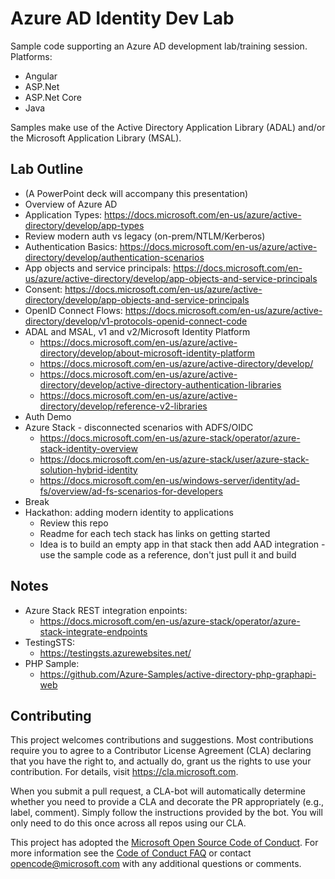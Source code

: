 # Azure AD Identity Dev Lab

Sample code supporting an Azure AD development lab/training session. Platforms:
 * Angular
 * ASP.Net
 * ASP.Net Core
 * Java
 
 Samples make use of the Active Directory Application Library (ADAL) and/or the Microsoft Application Library (MSAL).

## Lab Outline

* (A PowerPoint deck will accompany this presentation)
* Overview of Azure AD
* Application Types: https://docs.microsoft.com/en-us/azure/active-directory/develop/app-types
* Review modern auth vs legacy (on-prem/NTLM/Kerberos)
* Authentication Basics: https://docs.microsoft.com/en-us/azure/active-directory/develop/authentication-scenarios
* App objects and service principals: https://docs.microsoft.com/en-us/azure/active-directory/develop/app-objects-and-service-principals
* Consent: https://docs.microsoft.com/en-us/azure/active-directory/develop/app-objects-and-service-principals
* OpenID Connect Flows: https://docs.microsoft.com/en-us/azure/active-directory/develop/v1-protocols-openid-connect-code
* ADAL and MSAL, v1 and v2/Microsoft Identity Platform
    * https://docs.microsoft.com/en-us/azure/active-directory/develop/about-microsoft-identity-platform
    * https://docs.microsoft.com/en-us/azure/active-directory/develop/
    * https://docs.microsoft.com/en-us/azure/active-directory/develop/active-directory-authentication-libraries
    * https://docs.microsoft.com/en-us/azure/active-directory/develop/reference-v2-libraries
* Auth Demo
* Azure Stack - disconnected scenarios with ADFS/OIDC
    * https://docs.microsoft.com/en-us/azure-stack/operator/azure-stack-identity-overview
    * https://docs.microsoft.com/en-us/azure-stack/user/azure-stack-solution-hybrid-identity
    * https://docs.microsoft.com/en-us/windows-server/identity/ad-fs/overview/ad-fs-scenarios-for-developers
* Break
* Hackathon: adding modern identity to applications
    * Review this repo
    * Readme for each tech stack has links on getting started
    * Idea is to build an empty app in that stack then add AAD integration - use the sample code as a reference, don't just pull it and build

## Notes
* Azure Stack REST integration enpoints:
  * https://docs.microsoft.com/en-us/azure-stack/operator/azure-stack-integrate-endpoints
* TestingSTS:
  * https://testingsts.azurewebsites.net/
* PHP Sample:
  * https://github.com/Azure-Samples/active-directory-php-graphapi-web

## Contributing

This project welcomes contributions and suggestions.  Most contributions require you to agree to a
Contributor License Agreement (CLA) declaring that you have the right to, and actually do, grant us
the rights to use your contribution. For details, visit https://cla.microsoft.com.

When you submit a pull request, a CLA-bot will automatically determine whether you need to provide
a CLA and decorate the PR appropriately (e.g., label, comment). Simply follow the instructions
provided by the bot. You will only need to do this once across all repos using our CLA.

This project has adopted the [Microsoft Open Source Code of Conduct](https://opensource.microsoft.com/codeofconduct/).
For more information see the [Code of Conduct FAQ](https://opensource.microsoft.com/codeofconduct/faq/) or
contact [opencode@microsoft.com](mailto:opencode@microsoft.com) with any additional questions or comments.
